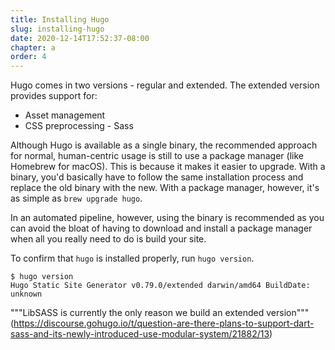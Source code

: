 ```yaml
---
title: Installing Hugo
slug: installing-hugo
date: 2020-12-14T17:52:37-08:00
chapter: a
order: 4
---
```


Hugo comes in two versions - regular and extended. The extended version provides support for:

- Asset management
- CSS preprocessing - Sass

Although Hugo is available as a single binary, the recommended approach for normal, human-centric usage is still to use a package manager (like Homebrew for macOS). This is because it makes it easier to upgrade. With a binary, you'd basically have to follow the same installation process and replace the old binary with the new. With a package manager, however, it's as simple as `brew upgrade hugo`.

In an automated pipeline, however, using the binary is recommended as you can avoid the bloat of having to download and install a package manager when all you really need to do is build your site.

To confirm that `hugo` is installed properly, run `hugo version`.

```
$ hugo version
Hugo Static Site Generator v0.79.0/extended darwin/amd64 BuildDate: unknown
```

"""LibSASS is currently the only reason we build an extended version"""(https://discourse.gohugo.io/t/question-are-there-plans-to-support-dart-sass-and-its-newly-introduced-use-modular-system/21882/13)
